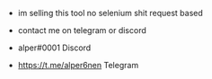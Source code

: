* im selling this tool no selenium shit request based
* contact me on telegram or discord

* alper#0001 Discord
* https://t.me/alper6nen Telegram
